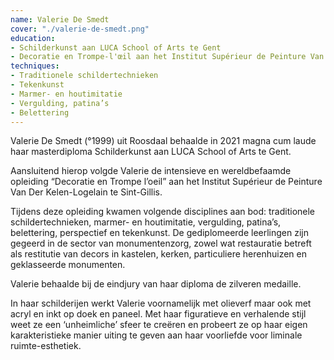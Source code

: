 ```yaml
---
name: Valerie De Smedt
cover: "./valerie-de-smedt.png"
education:
- Schilderkunst aan LUCA School of Arts te Gent
- Decoratie en Trompe-l'œil aan het Institut Supérieur de Peinture Van der Kelen-Logelain te Sint-Gillis
techniques:
- Traditionele schildertechnieken
- Tekenkunst
- Marmer- en houtimitatie
- Vergulding, patina’s
- Belettering
---
```

Valerie De Smedt (°1999) uit Roosdaal behaalde in 2021 magna cum laude haar masterdiploma Schilderkunst aan LUCA School of Arts te Gent.

Aansluitend hierop volgde Valerie de intensieve en wereldbefaamde opleiding “Decoratie en Trompe l’oeil” aan het Institut Supérieur de Peinture Van Der Kelen-Logelain te Sint-Gillis. 

Tijdens deze opleiding kwamen volgende disciplines aan bod: traditionele schildertechnieken, marmer- en houtimitatie, vergulding, patina’s, belettering, perspectief en tekenkunst.
De gediplomeerde leerlingen zijn gegeerd in de sector van monumentenzorg, zowel wat restauratie betreft als restitutie van decors in kastelen, kerken, particuliere herenhuizen en geklasseerde monumenten.

Valerie behaalde bij de eindjury van haar diploma de zilveren medaille. 

In haar schilderijen werkt Valerie voornamelijk met olieverf maar ook met acryl en inkt op doek en paneel.
Met haar figuratieve en verhalende stijl weet ze een ‘unheimliche’ sfeer te creëren en probeert ze op haar eigen karakteristieke manier uiting te geven aan haar voorliefde voor liminale ruimte-esthetiek.